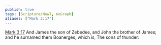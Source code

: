 ```yaml
---
publish: true
tags: [Scripture/NewT, noGraph]
aliases: ["Mark 3:17"]
---
```

[Mark 3:17](https://churchofjesuschrist.org/study/scriptures/nt/mark/3?lang=eng&id=p17#p17) And James the son of Zebedee, and John the brother of James; and he surnamed them Boanerges, which is, The sons of thunder:
